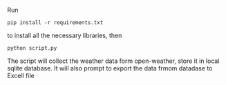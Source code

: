 Run 
```
pip install -r requirements.txt
```
to install all the necessary libraries, then
```
python script.py
```
The script will collect the weather data form open-weather, store it in local sqlite database.
It will also prompt to export the data frmom datadase to Excell file

